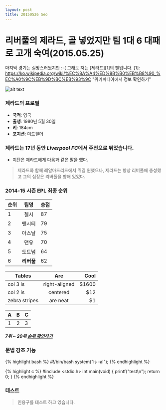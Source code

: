 ```yaml
---
layout: post
title: 20150526 Seo
---
```


# 리버풀의 제라드, 골 넣었지만 팀 1대 6 대패로 고개 숙여(2015.05.25)
마지막 경기는 실망스러웠지만 :-(
그래도 저는 [제라드][1]의 팬입니다.
[1]: https://ko.wikipedia.org/wiki/%EC%8A%A4%ED%8B%B0%EB%B8%90_%EC%A0%9C%EB%9D%BC%EB%93%9C "위키피디아에서 정보 확인하기"

![alt text](http://imgnews.naver.net/image/119/2015/05/10/news_1431257674_503588_m_1_99_20150510211602.jpg)

### 제라드의 프로필
- **국적**: 영국
- **출생**: 1980년 5월 30일
- **키**: 184cm
- **포지션**: 미드필더

### 제라드는 17년 동안 ***Liverpool FC***에서 주전으로 뛰었습니다.

* 지단은 제라드에게 다음과 같은 말을 했다.   <br/>
> 제라드와 함께 레알마드리드에서 뛰길 원했으나, 
> 제라드는 항상 리버풀에 충성했고 그의 심장은 리버풀을 향해 있었다.

### 2014-15 시즌 EPL 최종 순위

| 순위| 팀명      |승점 |
| ----|:---------:|---- |
| 1   | 첼시      |87   |  
| 2   | 맨시티    |79   |  
| 3   | 아스날    |75   |  
| 4   | 맨유      |70   |  
| 5   | 토트넘    |64   |   
| 6   | **리버풀**|62   |  




| Tables        | Are           | Cool  |
| ------------- |:-------------:| -----:|
| col 3 is      | right-aligned | $1600 |
| col 2 is      | centered      |   $12 |
| zebra stripes | are neat      |    $1 |



|   A|  B|  C |
| ---|---|--- |
| 1  |2  |3   |



***7위 ~ 20위 [순위 확인하기](http://sports.news.naver.com/sports/index.nhn?category=worldfootball&ctg=record&tab=premier/ "순위")***

### 문법 강조 기능

{% highlight bash %}
#!/bin/bash
system("ls -al");
{% endhighlight %}

{% highlight c %}
#include <stdio.h>
int main(void)
{
	  printf("test\n");
	  return 0;
}
{% endhighlight %}


### 테스트
> 인용구를 테스트 하고 있습니다.
